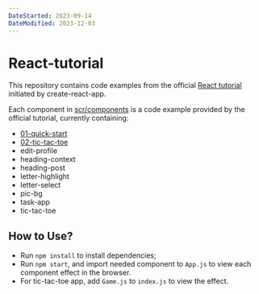 ```yaml
---
DateStarted: 2023-09-14
DateModified: 2023-12-03
---
```


# React-tutorial

This repository contains code examples from the official [React tutorial](https://react.dev/learn/reacting-to-input-with-state) initiated by create-react-app.

Each component in [scr/components](https://github.com/Jenniferwonder/react-tutorial/tree/main/src/components) is a code example provided by the official tutorial, currently containing:

- [01-quick-start](https://github.com/Jenniferwonder/react-tutorial/tree/main/src/components/01-quick-start)
- [02-tic-tac-toe](https://github.com/Jenniferwonder/react-tutorial/tree/main/src/components/02-tic-tac-toe)
- edit-profile
- heading-context
- heading-post
- letter-highlight
- letter-select
- pic-bg
- task-app
- tic-tac-toe

## How to Use?

- Run `npm install` to install dependencies;
- Run `npm start`, and import needed component to `App.js` to view each component effect in the browser.
- For tic-tac-toe app, add `Game.js` to `index.js` to view the effect.

